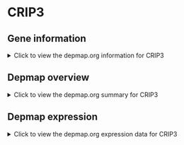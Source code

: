 <h1>CRIP3</h1>

<h2>Gene information</h2>
<details>
  <summary>Click to view the depmap.org information for CRIP3</summary>
  <iframe src="https://depmap.org/portal/gene/CRIP3?tab=about" style="border:none;width:100%;height:800px"></iframe>
</details>

<h2>Depmap overview</h2>
<details>
  <summary>Click to view the depmap.org summary for CRIP3</summary>
  <iframe src="https://depmap.org/portal/gene/CRIP3?tab=overview" style="border:none;width:100%;height:800px"></iframe>
</details>

<h2>Depmap expression</h2>
<details>
  <summary>Click to view the depmap.org expression data for CRIP3</summary>
  <iframe src="https://depmap.org/portal/gene/CRIP3?tab=characterization" style="border:none;width:100%;height:800px"></iframe>
</details>


<!--
<h2>Reactome Pathway diagram</h2>
PNAME
-->


